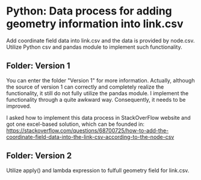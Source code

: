 # Python: Data process for adding geometry information into link.csv
Add coordinate field data into link.csv and the data is provided by node.csv. Utilize Python csv and pandas module to implement such functionality. 

## Folder: Version 1
You can enter the folder "Version 1" for more information. Actually, although the source of version 1 can correctly and completely realize the functionality, it still do not fully utilize the pandas module. I implement the functionality through a quite awkward way. Consequently, it needs to be improved.

I asked how to implement this data process in StackOverFlow website and got one excel-based solution, which can be founded in: https://stackoverflow.com/questions/68700725/how-to-add-the-coordinate-field-data-into-the-link-csv-according-to-the-node-csv 

## Folder: Version 2
Utilize apply() and lambda expression to fulfull geometry field for link.csv.
